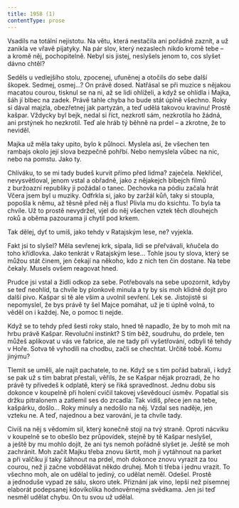 ```yaml
---
title: 1958 (1)
contentType: prose
---
```


  

Vsadils na totální nejistotu. Na větu, která nestačila ani pořádně zaznít, a už zanikla ve vřavě pijatyky. Na pár slov, který nezaslech nikdo kromě tebe – a kromě něj, pochopitelně. Nebyl sis jistej, neslyšels jenom to, cos slyšet dávno chtěl?

Seděls u vedlejšího stolu, zpocenej, ufuněnej a otočils do sebe další škopek. Sedmej, osmej…? On právě dosed. Natřásal se při muzice s nějakou macatou courou, tisknul se na ni, až se lidi ohlíželi, a když se ohlídla i Majka, šáh jí blbec na zadek. Právě tahle chyba ho bude stát úplně všechno. Roky si dával majzla, obezřetnej jak partyzán, a teď udělá takovou kravinu! Prostě kašpar. Vždycky byl bejk, nedal si říct, nezkrotl sám, nezkrotila ho žádná, ani prstýnek ho nezkrotil. Teď ale hráb tý běhně na prdel – a zkrotne, že to neviděl.

Majka už měla taky upito, bylo k půlnoci. Myslela asi, že všechen ten rambajs okolo její slova bezpečně pohřbí. Nebo nemyslela vůbec na nic, nebo na pomstu. Jako ty.

Chlíváku, to se mi tady budeš kurvit přímo před lidma? zaječela. Nekřičel, nevysvětloval, jenom vstal a obřadně, jako z nějakejch blbejch filmů z buržoazní republiky ji požádal o tanec. Dechovka na pódiu začala hrát Včera jsem byl u muziky. Odfrkla si, jako by zaržál kůň, taky si stoupla, popošla k němu, až těsně před něj a flus! Plivla mu do ksichtu. To byla ta chvíle. Už to prostě nevydržel, vjel do něj všechen vztek těch dlouhejch roků a oběma pazourama ji chytil pod krkem.

Tak dělej, dyť to umíš, jako tehdy v Ratajským lese, ne? vyjekla.

Fakt jsi to slyšel? Měla sevřenej krk, sípala, lidi se přeřvávali, kňučela do toho křídlovka. Jako tenkrát v Ratajským lese… Tohle jsou ty slova, který se můžou stát činem, jen čekají na někoho, kdo z nich ten čin dostane. Na tebe čekaly. Musels ovšem reagovat hned.

Prudce jsi vstal a židli odkop za sebe. Potřebovals na sebe upozornit, kdyby se teď neohlíd, ta chvíle by plonkově minula a ty by sis moh klidně dojít pro další pivo. Kašpar si tě ale všim a uvolnil sevření. Lek se. Jistojistě si nepomyslel, že bys právě ty šel Majce pomáhat, už je ti úplně volná, to věděl on i každej. Ne, o pomoc ti nejde.

Když se to tehdy před šesti roky stalo, hned tě napadlo, že by to moh mít na hrbu právě Kašpar. Revoluční instinkt? S tím běž, soudruhu, do prdele, ten můžeš aplikovat u vás ve fabrice, ale ne tady při vyšetřování, odbyli tě tehdy v Hoře. Sotva tě vyhodili na chodbu, začli se chechtat. Určitě tobě. Komu jinýmu?

Tlemit se uměli, ale najít pachatele, to ne. Když se s tim pořád babrali, i když se pak už s tím babrat přestali, věřils, že se Kašpar nějak prozradí, že ho právě ty přivedeš k odplatě, který se řiká spravedlnost. Jednu dobu sis dokonce v koupelně při holení cvičil takovej vševědoucí úsměv. Popatlal sis držku pitralonem a zatlemil ses do zrcadla: Tak vidíš, přece jen na tebe, kašpárku, došlo… Roky minuly a nedošlo na něj. Vzdal ses naděje, jen vzteku ne. A teď, najednou a bez varování, je ta chvíle tady.

Civíš na něj s vědomím sil, který konečně stojí na tvý straně. Oproti nácviku v koupelně se to obešlo bez průpovídek, stejně by tě Kašpar neslyšel, a ještě by mu mohlo dojít, že ani tys nemoh pořádně slyšet je. Ještě se moh zachránit. Moh začít Majku třeba znovu škrtit, moh ji vytáhnout na parket a při valčíku jí taky šáhnout na prdel, moh dokonce znovu vyrazit za tou courou, než ji začne vobdělávat někdo druhej. Moh ti třeba i jednu vrazit. To všechno moh, ale on udělal to jediný, co udělat neměl. Odešel. Prostě a jednoduše vypad ze sálu, skoro utek. Přiznání jak víno, lepší než písemnej elaborát podepsanej kdovíkolika hodnověrnejma svědkama. Jen jsi teď nesměl udělat chybu. On tu svou už udělal.
